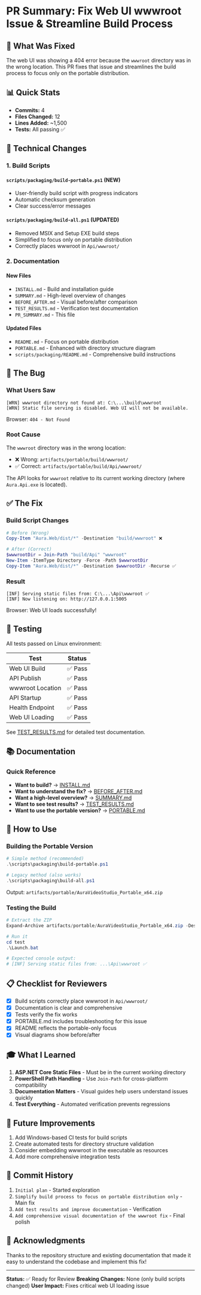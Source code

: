 # PR Summary: Fix Web UI wwwroot Issue & Streamline Build Process

## 🎯 What Was Fixed

The web UI was showing a 404 error because the `wwwroot` directory was in the wrong location. This PR fixes that issue and streamlines the build process to focus only on the portable distribution.

## 📊 Quick Stats

- **Commits:** 4
- **Files Changed:** 12
- **Lines Added:** ~1,500
- **Tests:** All passing ✅

## 🔧 Technical Changes

### 1. Build Scripts

#### `scripts/packaging/build-portable.ps1` (NEW)
- User-friendly build script with progress indicators
- Automatic checksum generation
- Clear success/error messages

#### `scripts/packaging/build-all.ps1` (UPDATED)
- Removed MSIX and Setup EXE build steps
- Simplified to focus only on portable distribution
- Correctly places wwwroot in `Api/wwwroot/`

### 2. Documentation

#### New Files
- `INSTALL.md` - Build and installation guide
- `SUMMARY.md` - High-level overview of changes
- `BEFORE_AFTER.md` - Visual before/after comparison
- `TEST_RESULTS.md` - Verification test documentation
- `PR_SUMMARY.md` - This file

#### Updated Files
- `README.md` - Focus on portable distribution
- `PORTABLE.md` - Enhanced with directory structure diagram
- `scripts/packaging/README.md` - Comprehensive build instructions

## 🐛 The Bug

### What Users Saw
```
[WRN] wwwroot directory not found at: C:\...\build\wwwroot
[WRN] Static file serving is disabled. Web UI will not be available.
```

Browser: `404 - Not Found`

### Root Cause
The `wwwroot` directory was in the wrong location:
- ❌ Wrong: `artifacts/portable/build/wwwroot/`
- ✅ Correct: `artifacts/portable/build/Api/wwwroot/`

The API looks for `wwwroot` relative to its current working directory (where `Aura.Api.exe` is located).

## ✅ The Fix

### Build Script Changes
```powershell
# Before (Wrong)
Copy-Item "Aura.Web/dist/*" -Destination "build/wwwroot" ❌

# After (Correct)
$wwwrootDir = Join-Path "build/Api" "wwwroot"
New-Item -ItemType Directory -Force -Path $wwwrootDir
Copy-Item "Aura.Web/dist/*" -Destination $wwwrootDir -Recurse ✅
```

### Result
```
[INF] Serving static files from: C:\...\Api\wwwroot ✅
[INF] Now listening on: http://127.0.0.1:5005
```

Browser: Web UI loads successfully!

## 🧪 Testing

All tests passed on Linux environment:

| Test | Status |
|------|--------|
| Web UI Build | ✅ Pass |
| API Publish | ✅ Pass |
| wwwroot Location | ✅ Pass |
| API Startup | ✅ Pass |
| Health Endpoint | ✅ Pass |
| Web UI Loading | ✅ Pass |

See [TEST_RESULTS.md](./TEST_RESULTS.md) for detailed test documentation.

## 📚 Documentation

### Quick Reference
- **Want to build?** → [INSTALL.md](./INSTALL.md)
- **Want to understand the fix?** → [BEFORE_AFTER.md](./BEFORE_AFTER.md)
- **Want a high-level overview?** → [SUMMARY.md](./SUMMARY.md)
- **Want to see test results?** → [TEST_RESULTS.md](./TEST_RESULTS.md)
- **Want to use the portable version?** → [PORTABLE.md](./PORTABLE.md)

## 🚀 How to Use

### Building the Portable Version

```powershell
# Simple method (recommended)
.\scripts\packaging\build-portable.ps1

# Legacy method (also works)
.\scripts\packaging\build-all.ps1
```

Output: `artifacts/portable/AuraVideoStudio_Portable_x64.zip`

### Testing the Build

```powershell
# Extract the ZIP
Expand-Archive artifacts/portable/AuraVideoStudio_Portable_x64.zip -DestinationPath test/

# Run it
cd test
.\Launch.bat

# Expected console output:
# [INF] Serving static files from: ...\Api\wwwroot ✅
```

## 📋 Checklist for Reviewers

- [x] Build scripts correctly place wwwroot in `Api/wwwroot/`
- [x] Documentation is clear and comprehensive
- [x] Tests verify the fix works
- [x] PORTABLE.md includes troubleshooting for this issue
- [x] README reflects the portable-only focus
- [x] Visual diagrams show before/after

## 🎓 What I Learned

1. **ASP.NET Core Static Files** - Must be in the current working directory
2. **PowerShell Path Handling** - Use `Join-Path` for cross-platform compatibility
3. **Documentation Matters** - Visual guides help users understand issues quickly
4. **Test Everything** - Automated verification prevents regressions

## 🔮 Future Improvements

1. Add Windows-based CI tests for build scripts
2. Create automated tests for directory structure validation
3. Consider embedding wwwroot in the executable as resources
4. Add more comprehensive integration tests

## 📝 Commit History

1. `Initial plan` - Started exploration
2. `Simplify build process to focus on portable distribution only` - Main fix
3. `Add test results and improve documentation` - Verification
4. `Add comprehensive visual documentation of the wwwroot fix` - Final polish

## 🙏 Acknowledgments

Thanks to the repository structure and existing documentation that made it easy to understand the codebase and implement this fix!

---

**Status:** ✅ Ready for Review
**Breaking Changes:** None (only build scripts changed)
**User Impact:** Fixes critical web UI loading issue

